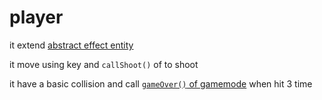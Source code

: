 # player
it extend [abstract effect entity](<abtract effect entity.md>)

it move using key and `callShoot()` of to shoot

it have a basic collision and call [`gameOver()` of gamemode](gamemode.md) when hit 3 time